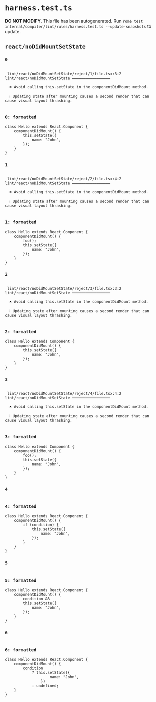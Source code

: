 # `harness.test.ts`

**DO NOT MODIFY**. This file has been autogenerated. Run `rome test internal/compiler/lint/rules/harness.test.ts --update-snapshots` to update.

## `react/noDidMountSetState`

### `0`

```

 lint/react/noDidMountSetState/reject/1/file.tsx:3:2 lint/react/noDidMountSetState ━━━━━━━━━━━━━━━━━

  ✖ Avoid calling this.setState in the componentDidMount method.

  ℹ Updating state after mounting causes a second render that can cause visual layout thrashing.


```

### `0: formatted`

```tsx
class Hello extends React.Component {
	componentDidMount() {
		this.setState({
			name: "John",
		});
	}
}

```

### `1`

```

 lint/react/noDidMountSetState/reject/2/file.tsx:4:2 lint/react/noDidMountSetState ━━━━━━━━━━━━━━━━━

  ✖ Avoid calling this.setState in the componentDidMount method.

  ℹ Updating state after mounting causes a second render that can cause visual layout thrashing.


```

### `1: formatted`

```tsx
class Hello extends React.Component {
	componentDidMount() {
		foo();
		this.setState({
			name: "John",
		});
	}
}

```

### `2`

```

 lint/react/noDidMountSetState/reject/3/file.tsx:3:2 lint/react/noDidMountSetState ━━━━━━━━━━━━━━━━━

  ✖ Avoid calling this.setState in the componentDidMount method.

  ℹ Updating state after mounting causes a second render that can cause visual layout thrashing.


```

### `2: formatted`

```tsx
class Hello extends Component {
	componentDidMount() {
		this.setState({
			name: "John",
		});
	}
}

```

### `3`

```

 lint/react/noDidMountSetState/reject/4/file.tsx:4:2 lint/react/noDidMountSetState ━━━━━━━━━━━━━━━━━

  ✖ Avoid calling this.setState in the componentDidMount method.

  ℹ Updating state after mounting causes a second render that can cause visual layout thrashing.


```

### `3: formatted`

```tsx
class Hello extends Component {
	componentDidMount() {
		foo();
		this.setState({
			name: "John",
		});
	}
}

```

### `4`

```

```

### `4: formatted`

```tsx
class Hello extends React.Component {
	componentDidMount() {
		if (condition) {
			this.setState({
				name: "John",
			});
		}
	}
}

```

### `5`

```

```

### `5: formatted`

```tsx
class Hello extends React.Component {
	componentDidMount() {
		condition &&
		this.setState({
			name: "John",
		});
	}
}

```

### `6`

```

```

### `6: formatted`

```tsx
class Hello extends React.Component {
	componentDidMount() {
		condition
			? this.setState({
					name: "John",
				})
			: undefined;
	}
}

```
